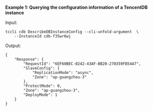 **Example 1: Querying the configuration information of a TencentDB instance**



Input: 

```
tccli cdb DescribeDBInstanceConfig --cli-unfold-argument  \
    --InstanceId cdb-f35wr6wj
```

Output: 
```
{
    "Response": {
        "RequestId": "6EF60BEC-0242-43AF-BB20-270359FB54A7",
        "SlaveConfig": {
            "ReplicationMode": "async",
            "Zone": "ap-guangzhou-3"
        },
        "ProtectMode": 0,
        "Zone": "ap-guangzhou-3",
        "DeployMode": 1
    }
}
```

